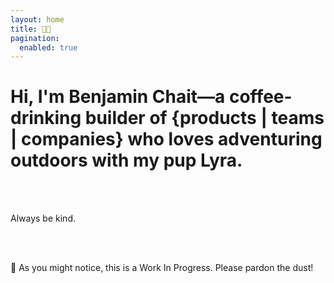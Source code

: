 ```yaml
---
layout: home
title: 👨‍💻
pagination:
  enabled: true
---
```

<h1>Hi, I'm Benjamin Chait—a coffee-drinking builder of {products | teams | companies} who loves adventuring outdoors with my pup Lyra.</h1>

<br/><br/>

Always be kind.

<br/><br/>

🚧 As you might notice, this is a Work In Progress. Please pardon the dust!<br/><br/>
